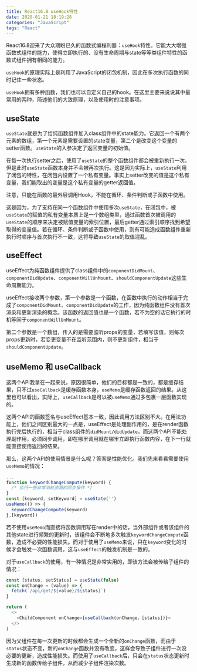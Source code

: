 ```yaml
---
title: React16.8 useHook特性
date: 2020-01-21 18:19:28
categories: "JavaScript"
tags: "React"
---
```


React16.8迎来了大众期盼已久的函数式编程利器：`useHook`特性。它能大大增强函数式组件的能力，使得立即执行的、没有生命周期与state等等类组件特性的函数式组件拥有相同的能力。

`useHook`的原理实际上是利用了JavaScript的闭包机制，因此在多次执行函数的同时记住一些状态。

`useHook`拥有多种函数，我们也可以自定义自己的hook。在这里主要来说说其中最常用的两种，简述他们的大致原理，以及使用时的注意事项。

## useState

`useState`就是为了给纯函数组件加入class组件中的state能力。它返回一个有两个元素的数组，第一个元素是需要设置的state变量，第二个是改变这个变量的setter函数。`useState`的入参决定了返回变量的初始值。

在每一次执行setter之后，使用了`useState`的整个函数组件都会被重新执行一次。但是此时`useState`函数本身并不会被再次执行。这是因为实际上，`useState`利用了闭包的特性，在闭包内设置了一个私有变量。事实上setter改变的值是这个私有变量，我们能取出的变量是这个私有变量的getter返回值。

注意，只能在函数的最外层调用Hook，不能在循环、条件判断或子函数中使用。

这是因为，为了支持在同一个函数组件中使用多次`useState`，在闭包中，被`useState`的赋值的私有变量本质上是一个数组类型，通过函数首次被调用的`useState`的顺序来决定被赋值变量的索引位置，最后getter通过索引顺序找到希望取得的变量值。若在循环、条件判断或子函数中使用，则有可能造成函数组件重新执行时顺序与首次执行不一致，这将导致`useState`的取值混乱。

## useEffect

useEffect为纯函数组件提供了class组件中的`componentDidMount`、`componentDidUpdate`、`componentWillUnMount`、`shouldComponentUpdate`这些生命周期能力。

useEffect接收两个参数，第一个参数是一个函数，在函数中执行的动作相当于完成了`componentDidMount`、`componentDidUpdate`的工作，因为纯函数组件没有首次渲染和更新渲染的概念。该函数的返回值也是一个函数，若不为空的话它执行的时机等同于`componentWillUnMount`。

第二个参数是一个数组，传入的是需要监听props的变量，若填写该值，则每次props更新时，若变更变量不在监听范围内，则不更新组件，相当于`shouldComponentUpdate`。

## useMemo 和 useCallback

这两个API我拿在一起来说，原因很简单，他们的目标都是一致的，都是缓存结果，只不过`useCallback`是缓存函数本身，`useMemo`是缓存函数返回的结果。从这里也可以看出，实际上，`useCallback`是可以被`useMemo`通过多包裹一层函数实现的。

这两个API的函数签名与useEffect基本一致，因此调用方法区别不大。在用法功能上，他们之间区别最大的一点是，useEffect是处理副作用的，是在render函数执行完后执行的，相当于class组件的`didMount/didUpdate`。而这两个API不能处理副作用，必须同步调用，即在哪里调用就在哪里立即执行函数内容，在下一行就能直接使用返回的结果。

那么，这两个API的使用情景是什么呢？答案是性能优化。我们先来看看需要使用`useMemo`的情况：

```js
...
function keywordChangeCompute(keyword) {
  /* 执行一些非常消耗资源的同步操作 */
}
const [keyword, setKeyword] = useState('')
useMemo(() => {
  keywordChangeCompute(keyword)
},[keyword])
```

若不使用`useMemo`而直接将函数调用写在render中的话，当外部组件或者该组件的其他state进行频繁的更新时，该组件会不断地多次触发`keywordChangeCompute`函数，造成不必要的性能损失。而对于使用了`useMemo`来说，只在`keyword`变化的时候才会触发一次函数调用，这与`useEffect`的触发机制是一致的。

对于`useCallback`的使用，有一种情况是非常实用的，即该方法会被传给子组件的情况：

```js
const [status, setStatus] = useState(false)
const onChange = (value) => {
  fetch(`/api/get/${value}/${status}`)
}

return (
  <>
    <ChildComponent onChange={useCallback(onChange，[status])}>
  </>
)
```

因为父组件在每一次更新的时候都会生成一个全新的`onChange`函数，而由于`status`状态不变，新的`onChange`函数并没有改变，这样会导致子组件进行一次没必要的更新，造成性能损失。而使用了`useCallback`后，只会在`status`状态更新时生成新的函数传给子组件，从而减少子组件渲染次数。

